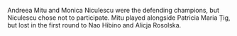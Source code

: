 Andreea Mitu and Monica Niculescu were the defending champions, but Niculescu chose not to participate. Mitu played alongside Patricia Maria Țig, but lost in the first round to Nao Hibino and Alicja Rosolska.
